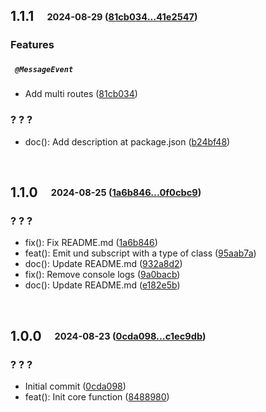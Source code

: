 ## **1.1.1**&emsp;<sub><sup>2024-08-29 ([81cb034...41e2547](https://github.com/cubiless/nestjs-message-broker/compare/81cb03431fc1cc65b2f65b171d17617c2675470f...41e2547f8ddc5a7cc3195ef837e865e867f37f8f?diff=split))</sup></sub>

### Features

##### &ensp;`@MessageEvent`

- Add multi routes ([81cb034](https://github.com/cubiless/nestjs-message-broker/commit/81cb03431fc1cc65b2f65b171d17617c2675470f))

### ? ? ?

- doc\(\): Add description at package\.json ([b24bf48](https://github.com/cubiless/nestjs-message-broker/commit/b24bf48cad545a732ad9e9a0575dee431cd39fd9))

<br>

## **1.1.0**&emsp;<sub><sup>2024-08-25 ([1a6b846...0f0cbc9](https://github.com/cubiless/nestjs-message-broker/compare/1a6b8469214aa217c1b21554c5be7affa02b2808...0f0cbc9ae2a2674a744d3fcef192ddfe3129c7bb?diff=split))</sup></sub>

### ? ? ?

- fix\(\): Fix README\.md ([1a6b846](https://github.com/cubiless/nestjs-message-broker/commit/1a6b8469214aa217c1b21554c5be7affa02b2808))
- feat\(\): Emit und subscript with a type of class ([95aab7a](https://github.com/cubiless/nestjs-message-broker/commit/95aab7ac70d6e3e47f51aae5403cd31cc70d88d1))
- doc\(\): Update README\.md ([932a8d2](https://github.com/cubiless/nestjs-message-broker/commit/932a8d22d24c9b18c3b1bfbb30f3fd30d0fdebbf))
- fix\(\): Remove console logs ([9a0bacb](https://github.com/cubiless/nestjs-message-broker/commit/9a0bacb15ea032bca4b0ce3518d1160d71adf21c))
- doc\(\): Update README\.md ([e182e5b](https://github.com/cubiless/nestjs-message-broker/commit/e182e5bfb532326366320b020cdf4ddff973d733))

<br>

## **1.0.0**&emsp;<sub><sup>2024-08-23 ([0cda098...c1ec9db](https://github.com/cubiless/nestjs-message-broker/compare/0cda098e1cb943a7381efe238da8687c5c7e25d2...c1ec9db1c9ba07ddf6d3555e406945a8d7f2c1a2?diff=split))</sup></sub>

### ? ? ?

- Initial commit ([0cda098](https://github.com/cubiless/nestjs-message-broker/commit/0cda098e1cb943a7381efe238da8687c5c7e25d2))
- feat\(\): Init core function ([8488980](https://github.com/cubiless/nestjs-message-broker/commit/8488980245d7c6eef3c485bc468e7aad8ebbf12c))

<br>

